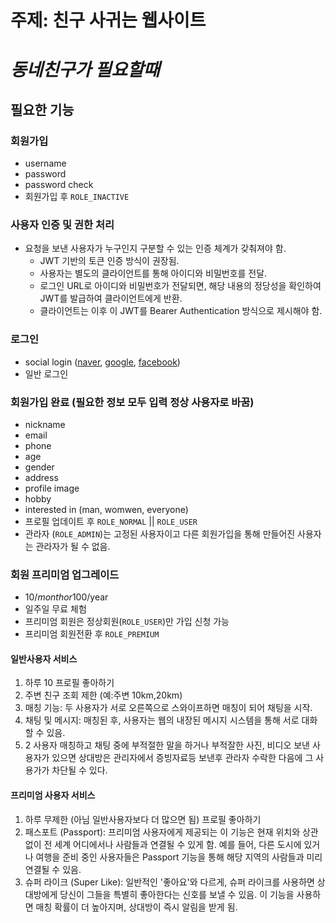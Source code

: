 # 주제: 친구 사귀는 웹사이트

# ***동네친구가 필요할때***

## 필요한 기능


### 회원가입
- username
- password
- password check
- 회원가입 후 `ROLE_INACTIVE`

### 사용자 인증 및 권한 처리

- 요청을 보낸 사용자가 누구인지 구분할 수 있는 인증 체계가 갖춰져야 함.
    - JWT 기반의 토큰 인증 방식이 권장됨.
    - 사용자는 별도의 클라이언트를 통해 아이디와 비밀번호를 전달.
    - 로그인 URL로 아이디와 비밀번호가 전달되면, 해당 내용의 정당성을 확인하여 JWT를 발급하여 클라이언트에게 반환.
    - 클라이언트는 이후 이 JWT를 Bearer Authentication 방식으로 제시해야 함.
### 로그인
- social login ([naver](naver.com),  [google](google.com), [facebook](facebook.com))
- 일반 로그인
### 회원가입 완료 (필요한 정보 모두 입력 정상 사용자로 바꿈)
- nickname
- email
- phone
- age
- gender
- address
- profile image
- hobby
- interested in (man, womwen, everyone)
- 프로필 업데이트 후 `ROLE_NORMAL` || `ROLE_USER`
- 관라자 (`ROLE_ADMIN`)는 고정된 사용자이고 다른 회원가입을 통해 만들어진 사용자는 관라자가 될 수 없음.
### 회원 프리미엄 업그레이드
- 10$/month or 100$/year
- 일주일 무료 체험 
- 프리미엄 회원은 정상회원(`ROLE_USER`)만 가입 신청 가능
- 프리미엄 회원전환 후 `ROLE_PREMIUM`

#### 일반사용자 서비스

1. 하루 10 프로필 좋아하기
2. 주변 친구 조회 제한 (예:주변 10km,20km)
3. 매칭 기능: 두 사용자가 서로 오른쪽으로 스와이프하면 매칭이 되어 채팅을 시작.
4. 채팅 및 메시지: 매칭된 후, 사용자는 웹의 내장된 메시지 시스템을 통해 서로 대화할 수 있음.
5. 2 사용자 매칭하고 채팅 중에 부적절한 말을 하거나 부적잘한 사진, 비디오 보낸 사용자가 있으면 상대방은 관리자에서 증빙자료등 보낸후 관라자 수락한 다음에 그 사용가가 차단될 수 있다.

#### 프리미엄 사용자 서비스
1. 하루 무제한
(아님 일반사용자보다 더 많으면 됨) 프로필 좋아하기
2. 패스포트 (Passport): 프리미엄 사용자에게 제공되는 이 기능은 현재 위치와 상관없이 전 세계 어디에서나 사람들과 연결될 수 있게 함. 예를 들어, 다른 도시에 있거나 여행을 준비 중인 사용자들은 Passport 기능을 통해 해당 지역의 사람들과 미리 연결될 수 있음.
3. 슈퍼 라이크 (Super Like):
일반적인 '좋아요'와 다르게, 슈퍼 라이크를 사용하면 상대방에게 당신이 그들을 특별히 좋아한다는 신호를 보낼 수 있음. 이 기능을 사용하면 매칭 확률이 더 높아지며, 상대방이 즉시 알림을 받게 됨.



